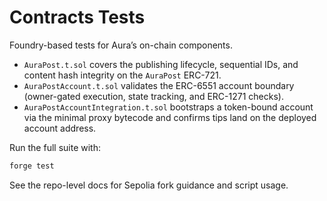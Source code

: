 # Contracts Tests

Foundry-based tests for Aura’s on-chain components.

- `AuraPost.t.sol` covers the publishing lifecycle, sequential IDs, and content hash integrity on the `AuraPost` ERC-721.
- `AuraPostAccount.t.sol` validates the ERC-6551 account boundary (owner-gated execution, state tracking, and ERC-1271 checks).
- `AuraPostAccountIntegration.t.sol` bootstraps a token-bound account via the minimal proxy bytecode and confirms tips land on the deployed account address.

Run the full suite with:

```bash
forge test
```

See the repo-level docs for Sepolia fork guidance and script usage.
